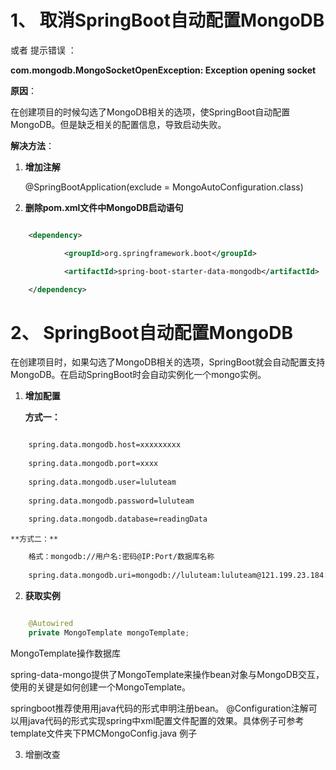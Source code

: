 # 1、 取消SpringBoot自动配置MongoDB

或者 提示错误 ：

**com.mongodb.MongoSocketOpenException: Exception opening socket**

**原因**：

在创建项目的时候勾选了MongoDB相关的选项，使SpringBoot自动配置MongoDB。但是缺乏相关的配置信息，导致启动失败。

**解决方法**：

1. **增加注解**
	
	 @SpringBootApplication(exclude = MongoAutoConfiguration.class)
 
2. **删除pom.xml文件中MongoDB启动语句**

```xml

	<dependency>

            <groupId>org.springframework.boot</groupId>

            <artifactId>spring-boot-starter-data-mongodb</artifactId>

	</dependency>
```


# 2、 SpringBoot自动配置MongoDB

在创建项目时，如果勾选了MongoDB相关的选项，SpringBoot就会自动配置支持MongoDB。在启动SpringBoot时会自动实例化一个mongo实例。

1. **增加配置**

	**方式一：**

```bash

	spring.data.mongodb.host=xxxxxxxxx
	
	spring.data.mongodb.port=xxxx
	
	spring.data.mongodb.user=luluteam
	
	spring.data.mongodb.password=luluteam
	
	spring.data.mongodb.database=readingData 

```

	**方式二：**

```bash
	格式：mongodb://用户名:密码@IP:Port/数据库名称
	
	spring.data.mongodb.uri=mongodb://luluteam:luluteam@121.199.23.184:52914/PMC
```

2. **获取实例**

```java

    @Autowired 
    private MongoTemplate mongoTemplate;

```

MongoTemplate操作数据库

spring-data-mongo提供了MongoTemplate来操作bean对象与MongoDB交互，使用的关键是如何创建一个MongoTemplate。

springboot推荐使用用java代码的形式申明注册bean。 
@Configuration注解可以用java代码的形式实现spring中xml配置文件配置的效果。具体例子可参考 template文件夹下PMCMongoConfig.java 例子

3. 增删改查